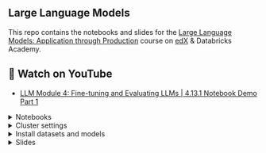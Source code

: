 ## Large Language Models

This repo contains the notebooks and slides for the [Large Language Models: Application through Production](https://www.edx.org/course/large-language-models-application-through-production) course on [edX](https://www.edx.org/professional-certificate/databricks-large-language-models) & Databricks Academy.

## 🍿 Watch on YouTube

- [LLM Module 4: Fine-tuning and Evaluating LLMs | 4.13.1 Notebook Demo Part 1](https://www.youtube.com/watch?v=2vEpMb4ofVU)

<details>
<summary> Notebooks</summary>
 
 ## How to Import the Repo into Databricks?

1. You first need to add Git credentials to Databricks. Refer to [documentation here](https://docs.databricks.com/repos/repos-setup.html#add-git-credentials-to-databricks).  

2. Click `Repos` in the sidebar. Click `Add Repo` on the top right.
    
    <img width="400" alt="repo_1" src="https://files.training.databricks.com/images/llm/repo_1.png">

    

3. Clone the "HTTPS" URL from GitHub, or copy `https://github.com/databricks-academy/large-language-models.git` and paste into the box `Git repository URL`. The rest of the fields, i.e. `Git provider` and `Repository name`, will be automatically populated. Click `Create Repo` on the bottom right. 

    <img width="700" alt="add_repo" src="https://files.training.databricks.com/images/llm/add_repo.png">

 ## How to Import the files from `.dbc` releases on GitHub
1. You can download the notebooks from a release by navigating to the releases section on the GitHub page:
 
    <img width="400" alt="dbc_release1" src="https://files.training.databricks.com/images/llm/dbc_release1.png">
 
2. From the releases page, download the `.dbc` file. This contains all of the course notebooks, with the structure and meta data. 
 
    <img width="400" alt="dbc_release2" src="https://files.training.databricks.com/images/llm/dbc_release2.png">

3. In your Databricks workspace, navigate to the Workspace menu, click on Home and select `Import`:
 
    <img width="400" alt="dbc_release3" src="https://files.training.databricks.com/images/llm/dbc_release3.png">

4. Using the import tool, navigate to the location on your computer where the `.dbc` file was dowloaded from Step 1. Once you select the file, click `Import`, and the files will be loaded and extracted to your workspace:
 
    <img width="400" alt="dbc_release4" src="https://files.training.databricks.com/images/llm/dbc_release4.png">



</details>

<details>
 <summary> Cluster settings </summary>
 
## Which Databricks cluster should I use? 

1. First, select `Single Node` 

    <img width="500" alt="single_node" src="https://files.training.databricks.com/images/llm/single_node.png">


2. This courseware has been tested on [Databricks Runtime 13.3 LTS for Machine Learning]([url](https://docs.databricks.com/en/release-notes/runtime/13.3lts-ml.html)). If you do not have access to a 13.3 LTS ML Runtime cluster, you will need to install many additional libraries (as the ML Runtime pre-installs many commonly used machine learning packages), and this courseware is not guaranteed to run. 
    
    <img width="400" alt="cluster" src="https://github.com/databricks-academy/large-language-models/assets/6416014/50dd3080-97d7-40ff-9eda-b91a359fa4ac">


    
    For all of the notebooks except `LLM 04a - Fine-tuning LLMs` and `LLM04L - Fine-tuning LLMs Lab`, you can run them on a CPU just fine. We recommend either `i3.xlarge` or `i3.2xlarge` (i3.2xlarge will have slightly faster performance).  

    <img width="400" alt="cpu_settings" src="https://github.com/databricks-academy/large-language-models/assets/6416014/4c8f6e92-0400-4aba-9107-27b911dd11c1">
    
    For these notebooks: `LLM 04a - Fine-tuning LLMs` and `LLM04L - Fine-tuning LLMs Lab`, you will need the Databricks Runtime 13.3 LTS for Machine Learning **with GPU**. 

    <img width="400" alt="gpu" src="https://github.com/databricks-academy/large-language-models/assets/6416014/2580d6da-f3a5-4562-9b4e-f0f4861e7c23">

    
    Select GPU instance type of `g5.2xlarge`.

    <img width="400" alt="gpu_settings" src="https://github.com/databricks-academy/large-language-models/assets/6416014/3934f739-458b-40db-8d96-02d5d274f58e">
</details>

<details>
 <summary> Install datasets and models </summary>
 
## How do I install the datasets and models locally?
 
1. To improve performance of the code, we highly recommend pre-installing the datasets and models by running the `LLM 00a - Install Datasets` notebook. </br>
    <img width="400" alt="install_datasets_file" src="https://files.training.databricks.com/images/llm/installdatasets1.png">

2. You should run this script before running any of the other notebooks. This can take up to 25mins to complete. 
    <img width="1000" alt="install_datasets_notebook" src="https://files.training.databricks.com/images/llm/installdatasets2.png">
</details>

<details>
 <summary> Slides </summary>
 
 ## Where do I download course slides? 
 
 Please click the latest version under the `Releases` section. You will be able to download the slides in PDF. 
</details>
